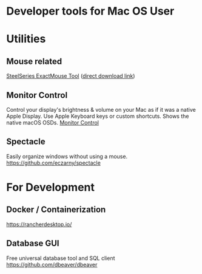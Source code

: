 # Developer tools for Mac OS User

# Utilities
## Mouse related
[SteelSeries ExactMouse Tool](https://steelseries.com/) ([direct download link](https://downloads.steelseriescdn.com/drivers/tools/steelseries-exactmouse-tool.dmg))

## Monitor Control
Control your display's brightness & volume on your Mac as if it was a native Apple Display. Use Apple Keyboard keys or custom shortcuts. Shows the native macOS OSDs.
[Monitor Control](https://github.com/MonitorControl/MonitorControl)

## Spectacle
Easily organize windows without using a mouse.
https://github.com/eczarny/spectacle


# For Development
## Docker / Containerization
https://rancherdesktop.io/

## Database GUI
Free universal database tool and SQL client
https://github.com/dbeaver/dbeaver

